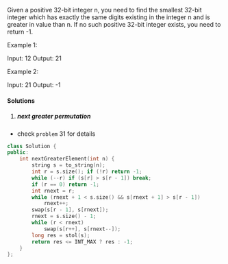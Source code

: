 Given a positive 32-bit integer n, you need to find the smallest 32-bit integer which has exactly the same digits existing in the integer n and is greater in value than n. If no such positive 32-bit integer exists, you need to return -1.

Example 1:

Input: 12
Output: 21
 

Example 2:

Input: 21
Output: -1

#### Solutions

1. ##### next greater permutation

- check `problem` 31 for details

```cpp
class Solution {
public:
    int nextGreaterElement(int n) {
        string s = to_string(n);
        int r = s.size(); if (!r) return -1;
        while (--r) if (s[r] > s[r - 1]) break;
        if (r == 0) return -1;
        int rnext = r;
        while (rnext + 1 < s.size() && s[rnext + 1] > s[r - 1])
            rnext++;
        swap(s[r - 1], s[rnext]);
        rnext = s.size() - 1;
        while (r < rnext)
            swap(s[r++], s[rnext--]);
        long res = stol(s);
        return res <= INT_MAX ? res : -1;
    }
};
```